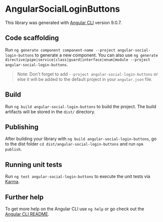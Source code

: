# AngularSocialLoginButtons

This library was generated with [Angular CLI](https://github.com/angular/angular-cli) version 9.0.7.

## Code scaffolding

Run `ng generate component component-name --project angular-social-login-buttons` to generate a new component. You can also use `ng generate directive|pipe|service|class|guard|interface|enum|module --project angular-social-login-buttons`.
> Note: Don't forget to add `--project angular-social-login-buttons` or else it will be added to the default project in your `angular.json` file. 

## Build

Run `ng build angular-social-login-buttons` to build the project. The build artifacts will be stored in the `dist/` directory.

## Publishing

After building your library with `ng build angular-social-login-buttons`, go to the dist folder `cd dist/angular-social-login-buttons` and run `npm publish`.

## Running unit tests

Run `ng test angular-social-login-buttons` to execute the unit tests via [Karma](https://karma-runner.github.io).

## Further help

To get more help on the Angular CLI use `ng help` or go check out the [Angular CLI README](https://github.com/angular/angular-cli/blob/master/README.md).
